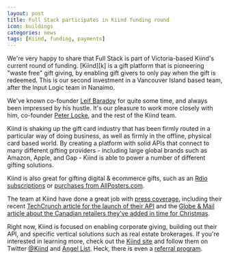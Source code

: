```yaml
---
layout: post
title: Full Stack participates in Kiind funding round
icon: buildings
categories: news
tags: [Kiind, funding, payments]
---
```

<p class="intro">We're very happy to share that Full Stack is part of Victoria-based Kiind's current round of funding. [Kiind][k] is a gift platform that is pioneering "waste free" gift giving, by enabling gift givers to only pay when the gift is redeemed. This is our second investment in a Vancouver Island based team, after the Input Logic team in Nanaimo.</p>

We've known co-founder [Leif Baradoy][leif] for quite some time, and always been impressed by his hustle. It's our pleasure to work more closely with him, co-founder [Peter Locke][peter], and the rest of the Kiind team.

Kiind is shaking up the gift card industry that has been firmly routed in a particular way of doing business, as well as firmly in the offline, physical card based world. By creating a platform with solid APIs that connect to many different gifting providers - including large global brands such as Amazon, Apple, and Gap - Kiind is able to power a number of different gifting solutions.

Kiind is also great for gifting digital & ecommerce gifts, such as an [Rdio subscriptions](http://www.kiind.me/viewGiftMarketplace/gift/95/435) or [purchases from AllPosters.com](http://www.kiind.me/viewGiftMarketplace/gift/38/216).

The team at Kiind have done a great job with [press coverage](https://angel.co/kiind/activity#press), including their recent [TechCrunch article for the launch of their API](http://techcrunch.com/2013/11/29/kiind-launches-api-for-its-digital-gift-card-platform/) and the [Globe & Mail article about the Canadian retailers they've added in time for Christmas](http://www.theglobeandmail.com/report-on-business/small-business/starting-out/buy-now-pay-later-gift-cards-come-to-canada/article15820406/).

Right now, Kiind is focused on enabling corporate giving, building out their API, and specific vertical solutions such as real estate brokerages. If you're interested in learning more, check out the [Kiind site][k] and follow them on Twitter [@Kiind][ktw] and [Angel List][kal]. Heck, there is even a [referral program](http://referrals.kiind.me/).

[k]: http://www.kiind.me
[leif]: https://angel.co/leif
[peter]: https://angel.co/pdlocke
[ktw]: http://www.twitter.com/kiind
[kal]: https://angel.co/kiind
